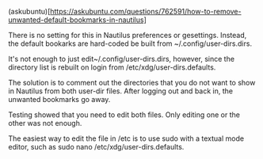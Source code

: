 (askubuntu)[https://askubuntu.com/questions/762591/how-to-remove-unwanted-default-bookmarks-in-nautilus]


There is no setting for this in Nautilus preferences or gesettings. Instead, the default bookarks are hard-coded be built from ~/.config/user-dirs.dirs.

It's not enough to just edit~/.config/user-dirs.dirs, however, since the directory list is rebuilt on login from /etc/xdg/user-dirs.defaults.

The solution is to comment out the directories that you do not want to show in Nautilus from both user-dir files. After logging out and back in, the unwanted bookmarks go away.

Testing showed that you need to edit both files. Only editing one or the other was not enough.

The easiest way to edit the file in /etc is to use sudo with a textual mode editor, such as sudo nano /etc/xdg/user-dirs.defaults.
